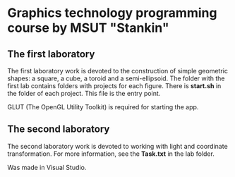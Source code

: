 # Graphics technology programming course by MSUT "Stankin"
## The first laboratory
The first laboratory work is devoted to the construction of simple geometric shapes: a square, a cube, a toroid and a semi-ellipsoid. The folder with the first lab contains folders with projects for each figure. There is **start.sh** in the folder of each project. This file is the entry point. 

GLUT (The OpenGL Utility Toolkit) is required for starting the app.
## The second laboratory
The second laboratory work is devoted to working with light and coordinate transformation. For more information, see the **Task.txt** in the lab folder.

Was made in Visual Studio.